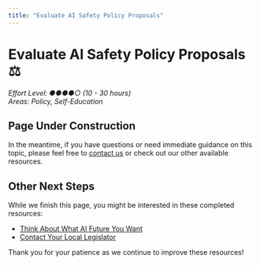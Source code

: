 ```yaml
---
title: "Evaluate AI Safety Policy Proposals"
---
```


# Evaluate AI Safety Policy Proposals ⚖️

*Effort Level: ●●●●○ (10 - 30 hours)*  
*Areas: Policy, Self-Education*

## Page Under Construction


In the meantime, if you have questions or need immediate guidance on this topic, please feel free to [contact us](/contact/) or check out our other available resources.

## Other Next Steps

While we finish this page, you might be interested in these completed resources:

- [Think About What AI Future You Want](/next-steps/think-about-ai-future)
- [Contact Your Local Legislator](/next-steps/contact-legislator)

Thank you for your patience as we continue to improve these resources!